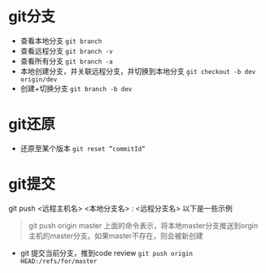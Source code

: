 # git分支
* 查看本地分支  `git branch` 
* 查看远程分支 `git branch -v`
* 查看所有分支 `git branch -a`
* 本地创建分支，并关联远程分支，并切换到本地分支 `git checkout -b dev origin/dev`
* 创建+切换分支 `git branch -b dev`


# git还原
* 还原至某个版本 `git reset ”commitId“`

# git提交
  git push <远程主机名> <本地分支名> : <远程分支名>
  以下是一些示例
  > git push origin master
  上面的命令表示，将本地master分支推送到orgin 主机的master分支。如果master不存在，则会被新创建
  
* git 提交当前分支，推到code review `git push origin HEAD:/refs/for/master`
